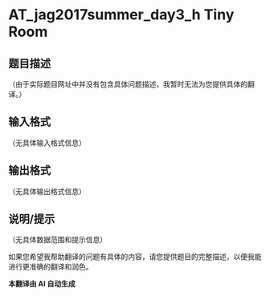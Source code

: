 # AT_jag2017summer_day3_h Tiny Room

## 题目描述

（由于实际题目网址中并没有包含具体问题描述，我暂时无法为您提供具体的翻译。）

## 输入格式

（无具体输入格式信息）

## 输出格式

（无具体输出格式信息）

## 说明/提示

（无具体数据范围和提示信息）

如果您希望我帮助翻译的问题有具体的内容，请您提供题目的完整描述，以便我能进行更准确的翻译和润色。

 **本翻译由 AI 自动生成**